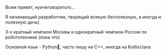 Всем привет, нуачеговоритьто...

Я начинающий разработчик, творящий всякую бесполезную, а иногда и полезную дичь)

3-х кратный чемпион Москвы и однократный чемпион России по робототехнике (пока что)

Основной язык - Python🐍, часто пишу на C++, иногда на Kotlin/Java
